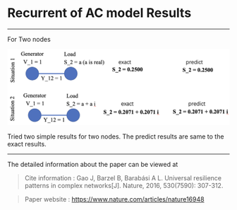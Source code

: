 # Recurrent of AC model Results
 
----

For Two nodes

![avatar](/figure_all/Two_node.png)

Tried two simple results for two nodes. The predict results are same to the exact results.

----

The detailed information about the paper can be viewed at 
>Cite information : Gao J, Barzel B, Barabási A L. Universal resilience patterns in complex networks[J]. Nature, 2016, 530(7590): 307-312.

>Paper website : https://www.nature.com/articles/nature16948
